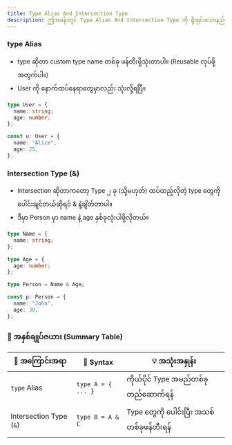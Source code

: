 ```yaml
---
title: Type Alias And Intersection Type
description: ဤအခန်းတွင် Type Alias And Intersection Type ကို ရိုးရှင်းသောနည်းဖြင့် လေ့လာသင်ယူမည်။
---
```


### type Alias

- type ဆိုတာ custom type name တစ်ခု ဖန်တီးဖို့သုံးတာပါ။ (Reusable လုပ်ဖို့အတွက်ပါ။)
- User ကို နောက်ထပ်နေရာတွေမှာလည်း သုံးလို့ရပြီ။

```ts
type User = {
  name: string;
  age: number;
};

const u: User = {
  name: "Alice",
  age: 25,
};
```

### Intersection Type (&)

- Intersection ဆိုတာကတော့ Type ၂ ခု (သို့မဟုတ်) ထပ်ထည့်လိုတဲ့ type တွေကို
  ပေါင်းချင်တယ်ဆိုရင် & နဲ့ချိတ်တာပါ။
- ဒီမှာ Person မှာ name နဲ့ age နှစ်ခုလုံးပါဖို့လိုတယ်။

```ts
type Name = {
  name: string;
};

type Age = {
  age: number;
};

type Person = Name & Age;

const p: Person = {
  name: "John",
  age: 30,
};
```

### 📝 အနှစ်ချုပ်ဇယား (Summary Table)

| 📌 အကြောင်းအရာ          | 🧪 Syntax          | 💡 အသုံးအနှုန်း                           |
| ----------------------- | ------------------ | ----------------------------------------- |
| `type` Alias            | `type A = { ... }` | ကိုယ်ပိုင် Type အမည်တစ်ခု တည်ဆောက်ရန်     |
| Intersection Type (`&`) | `type B = A & C`   | Type တွေကို ပေါင်းပြီး အသစ်တစ်ခုဖန်တီးရန် |
